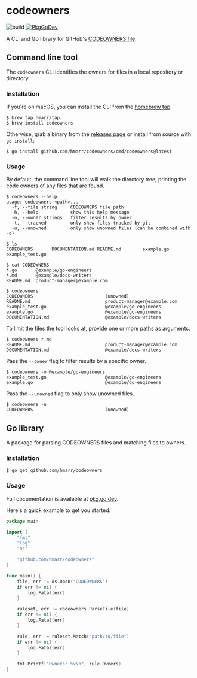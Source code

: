 # codeowners

![build](https://github.com/hmarr/codeowners/workflows/build/badge.svg)
[![PkgGoDev](https://pkg.go.dev/badge/github.com/hmarr/codeowners)](https://pkg.go.dev/github.com/hmarr/codeowners)

A CLI and Go library for GitHub's [CODEOWNERS file](https://docs.github.com/en/github/creating-cloning-and-archiving-repositories/about-code-owners#codeowners-syntax).

## Command line tool

The `codeowners` CLI identifies the owners for files in a local repository or directory.

### Installation

If you're on macOS, you can install the CLI from the [homebrew tap](https://github.com/hmarr/homebrew-tap#codeowners).

```console
$ brew tap hmarr/tap
$ brew install codeowners
```

Otherwise, grab a binary from the [releases page](https://github.com/hmarr/codeowners/releases) or install from source with `go install`:

```console
$ go install github.com/hmarr/codeowners/cmd/codeowners@latest
```

### Usage

By default, the command line tool will walk the directory tree, printing the code owners of any files that are found.

```console
$ codeowners --help
usage: codeowners <path>...
  -f, --file string     CODEOWNERS file path
  -h, --help            show this help message
  -o, --owner strings   filter results by owner
  -t, --tracked         only show files tracked by git
  -u, --unowned         only show unowned files (can be combined with -o)

$ ls
CODEOWNERS       DOCUMENTATION.md README.md        example.go       example_test.go

$ cat CODEOWNERS
*.go       @example/go-engineers
*.md       @example/docs-writers
README.md  product-manager@example.com

$ codeowners
CODEOWNERS                           (unowned)
README.md                            product-manager@example.com
example_test.go                      @example/go-engineers
example.go                           @example/go-engineers
DOCUMENTATION.md                     @example/docs-writers
```

To limit the files the tool looks at, provide one or more paths as arguments.

```console
$ codeowners *.md
README.md                            product-manager@example.com
DOCUMENTATION.md                     @example/docs-writers
```

Pass the `--owner` flag to filter results by a specific owner.

```console
$ codeowners -o @example/go-engineers
example_test.go                      @example/go-engineers
example.go                           @example/go-engineers
```

Pass the `--unowned` flag to only show unowned files.

```console
$ codeowners -u
CODEOWNERS                           (unowned)
```

## Go library

A package for parsing CODEOWNERS files and matching files to owners.

### Installation

```console
$ go get github.com/hmarr/codeowners
```

### Usage

Full documentation is available at [pkg.go.dev](https://pkg.go.dev/github.com/hmarr/codeowners).

Here's a quick example to get you started:

```go
package main

import (
	"fmt"
	"log"
	"os"

	"github.com/hmarr/codeowners"
)

func main() {
	file, err := os.Open("CODEOWNERS")
	if err != nil {
		log.Fatal(err)
	}

	ruleset, err := codeowners.ParseFile(file)
	if err != nil {
		log.Fatal(err)
	}

	rule, err := ruleset.Match("path/to/file")
	if err != nil {
		log.Fatal(err)
	}

	fmt.Printf("Owners: %v\n", rule.Owners)
}
```
